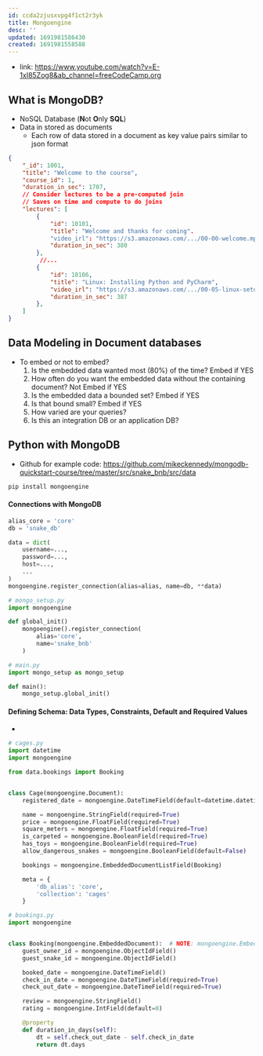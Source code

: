 ```yaml
---
id: ccda2zjusxvpg4f1ct2r3yk
title: Mongoengine
desc: ''
updated: 1691981586430
created: 1691981558588
---
```

- link: https://www.youtube.com/watch?v=E-1xI85Zog8&ab_channel=freeCodeCamp.org


## What is MongoDB?
- NoSQL Database (**N**ot **O**nly **SQL**)
- Data in stored as documents
  - Each row of data stored in a document as key value pairs similar to json format

```json
{
    "_id": 1001,
    "title": "Welcome to the course",
    "course_id": 1,
    "duration_in_sec": 1707,
    // Consider lectures to be a pre-computed join
    // Saves on time and compute to do joins
    "lectures": [
        {
            "id": 10101,
            "title": "Welcome and thanks for coming".
            "video_irl": "https://s3.amazonaws.com/.../00-00-welcome.mp4",
            "duration_in_sec": 380
        },
         //...
        {
            "id": 10106,
            "title": "Linux: Installing Python and PyCharm",
            "video_irl": "https://s3.amazonaws.com/.../00-05-linux-setup.mp4",
            "duration_in_sec": 387
        }, 
    ]
}
```

## Data Modeling in Document databases
- To embed or not to embed?
  1. Is the embedded data wanted most (80%) of the time? Embed if YES
  2. How often do you want the embedded data without the containing document? Not Embed if YES
  3. Is the embedded data a bounded set? Embed if YES
  4. Is that bound small? Embed if YES
  5. How varied are your queries? 
  6. Is this an integration DB or an application DB? 


## Python with MongoDB
- Github for example code: https://github.com/mikeckennedy/mongodb-quickstart-course/tree/master/src/snake_bnb/src/data
```py
pip install mongoengine
```

#### Connections with MongoDB

``` py
alias_core = 'core'
db = 'snake_db'

data = dict(
    username=...,
    password=...,
    host=...,
    ...
)
mongoengine.register_connection(alias=alias, name=db, **data)
```


``` py
# mongo_setup.py
import mongoengine

def global_init()
    mongoengine().register_connection(
        alias='core',
        name='snake_bnb'
    )

# main.py
import mongo_setup as mongo_setup

def main():
    mongo_setup.global_init()    

```

#### Defining Schema: Data Types, Constraints, Default and Required Values
- 
``` py
# cages.py
import datetime
import mongoengine

from data.bookings import Booking


class Cage(mongoengine.Document):
    registered_date = mongoengine.DateTimeField(default=datetime.datetime.now)

    name = mongoengine.StringField(required=True)
    price = mongoengine.FloatField(required=True)
    square_meters = mongoengine.FloatField(required=True)
    is_carpeted = mongoengine.BooleanField(required=True)
    has_toys = mongoengine.BooleanField(required=True)
    allow_dangerous_snakes = mongoengine.BooleanField(default=False)

    bookings = mongoengine.EmbeddedDocumentListField(Booking)

    meta = {
        'db_alias': 'core',
        'collection': 'cages'
    }

# bookings.py
import mongoengine


class Booking(mongoengine.EmbeddedDocument):  # NOTE: mongoengine.EmbeddedDocument!!!
    guest_owner_id = mongoengine.ObjectIdField()
    guest_snake_id = mongoengine.ObjectIdField()

    booked_date = mongoengine.DateTimeField()
    check_in_date = mongoengine.DateTimeField(required=True)
    check_out_date = mongoengine.DateTimeField(required=True)

    review = mongoengine.StringField()
    rating = mongoengine.IntField(default=0)

    @property
    def duration_in_days(self):
        dt = self.check_out_date - self.check_in_date
        return dt.days

```